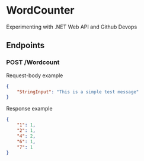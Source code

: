 # WordCounter

Experimenting with .NET Web API and Github Devops

## Endpoints

### POST /Wordcount

Request-body example

```json
{
    "StringInput": "This is a simple test message"
}
```

Response example

```json
{
    "1": 1,
    "2": 1,
    "4": 2,
    "6": 1,
    "7": 1
}
```

